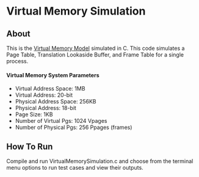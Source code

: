 # Virtual Memory Simulation
## About
This is the [Virtual Memory Model](https://en.wikipedia.org/wiki/Virtual_memory) simulated in C. This code simulates a Page Table, Translation Lookaside Buffer, and Frame Table for a single process.

#### Virtual Memory System Parameters
* Virtual Address Space:   1MB
* Virtual Address:         20-bit
* Physical Address Space:  256KB
* Physical Address:        18-bit
* Page Size:               1KB
* Number of Virtual Pgs:   1024 Vpages
* Number of Physical Pgs:  256 Ppages (frames)


## How To Run
Compile and run VirtualMemorySimulation.c and choose from the terminal menu options to run test cases and view their outputs.
